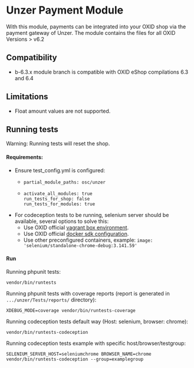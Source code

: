 # Unzer Payment Module

With this module, payments can be integrated into your OXID shop via the payment 
gateway of Unzer. The module contains the files for all OXID Versions > v6.2

## Compatibility

* b-6.3.x module branch is compatible with OXID eShop compilations 6.3 and 6.4

## Limitations

* Float amount values are not supported.

## Running tests

Warning: Running tests will reset the shop.

#### Requirements:
* Ensure test_config.yml is configured:
  * ```
    partial_module_paths: osc/unzer
    ```
  * ```
    activate_all_modules: true
    run_tests_for_shop: false
    run_tests_for_modules: true
    ```
* For codeception tests to be running, selenium server should be available, several options to solve this:
  * Use OXID official [vagrant box environment](https://github.com/OXID-eSales/oxvm_eshop).
  * Use OXID official [docker sdk configuration](https://github.com/OXID-eSales/docker-eshop-sdk).
  * Use other preconfigured containers, example: ``image: 'selenium/standalone-chrome-debug:3.141.59'``

#### Run

Running phpunit tests:
```
vendor/bin/runtests
```

Running phpunit tests with coverage reports (report is generated in ``.../unzer/Tests/reports/`` directory):
```
XDEBUG_MODE=coverage vendor/bin/runtests-coverage
```

Running codeception tests default way (Host: selenium, browser: chrome):
```
vendor/bin/runtests-codeception
```

Running codeception tests example with specific host/browser/testgroup:
```
SELENIUM_SERVER_HOST=seleniumchrome BROWSER_NAME=chrome vendor/bin/runtests-codeception --group=examplegroup
```